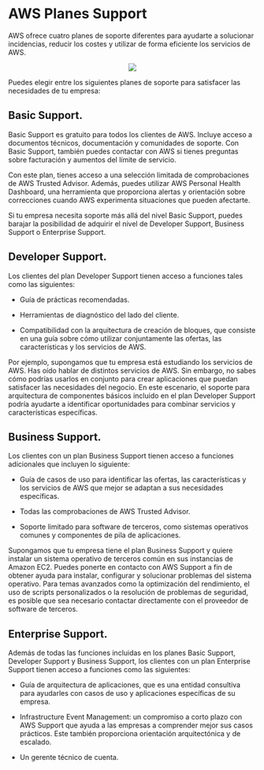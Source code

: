 # AWS Planes Support

AWS ofrece cuatro planes de soporte diferentes para ayudarte a solucionar incidencias, reducir los costes y utilizar de forma eficiente los servicios de AWS.

<p align="center">
  <img src="https://github.com/dimasx010/knowledge/assets/105082657/3ac0ebd8-d3e4-4362-8a23-b88db048a657">
</p>

Puedes elegir entre los siguientes planes de soporte para satisfacer las necesidades de tu empresa:

## Basic Support.

Basic Support es gratuito para todos los clientes de AWS. Incluye acceso a documentos técnicos, documentación y comunidades de soporte. Con Basic Support, también puedes contactar con AWS si tienes preguntas sobre facturación y aumentos del límite de servicio.

Con este plan, tienes acceso a una selección limitada de comprobaciones de AWS Trusted Advisor. Además, puedes utilizar AWS Personal Health Dashboard, una herramienta que proporciona alertas y orientación sobre correcciones cuando AWS experimenta situaciones que pueden afectarte. 

Si tu empresa necesita soporte más allá del nivel Basic Support, puedes barajar la posibilidad de adquirir el nivel de Developer Support, Business Support o Enterprise Support.

## Developer Support.

Los clientes del plan Developer Support tienen acceso a funciones tales como las siguientes:

- Guía de prácticas recomendadas.

- Herramientas de diagnóstico del lado del cliente.

- Compatibilidad con la arquitectura de creación de bloques, que consiste en una guía sobre cómo utilizar conjuntamente las ofertas, las características y los servicios de AWS.

Por ejemplo, supongamos que tu empresa está estudiando los servicios de AWS. Has oído hablar de distintos servicios de AWS. Sin embargo, no sabes cómo podrías usarlos en conjunto para crear aplicaciones que puedan satisfacer las necesidades del negocio. En este escenario, el soporte para arquitectura de componentes básicos incluido en el plan Developer Support podría ayudarte a identificar oportunidades para combinar servicios y características específicas.

## Business Support.

Los clientes con un plan Business Support tienen acceso a funciones adicionales que incluyen lo siguiente:

- Guía de casos de uso para identificar las ofertas, las características y los servicios de AWS que mejor se adaptan a sus necesidades específicas.

- Todas las comprobaciones de AWS Trusted Advisor.

- Soporte limitado para software de terceros, como sistemas operativos comunes y componentes de pila de aplicaciones.

Supongamos que tu empresa tiene el plan Business Support y quiere instalar un sistema operativo de terceros común en sus instancias de Amazon EC2. Puedes ponerte en contacto con AWS Support a fin de obtener ayuda para instalar, configurar y solucionar problemas del sistema operativo. Para temas avanzados como la optimización del rendimiento, el uso de scripts personalizados o la resolución de problemas de seguridad, es posible que sea necesario contactar directamente con el proveedor de software de terceros.

## Enterprise Support.

Además de todas las funciones incluidas en los planes Basic Support, Developer Support y Business Support, los clientes con un plan Enterprise Support tienen acceso a funciones como las siguientes:

- Guía de arquitectura de aplicaciones, que es una entidad consultiva para ayudarles con casos de uso y aplicaciones específicas de su empresa.

- Infrastructure Event Management: un compromiso a corto plazo con AWS Support que ayuda a las empresas a comprender mejor sus casos prácticos. Este también proporciona orientación arquitectónica y de escalado.

- Un gerente técnico de cuenta.
